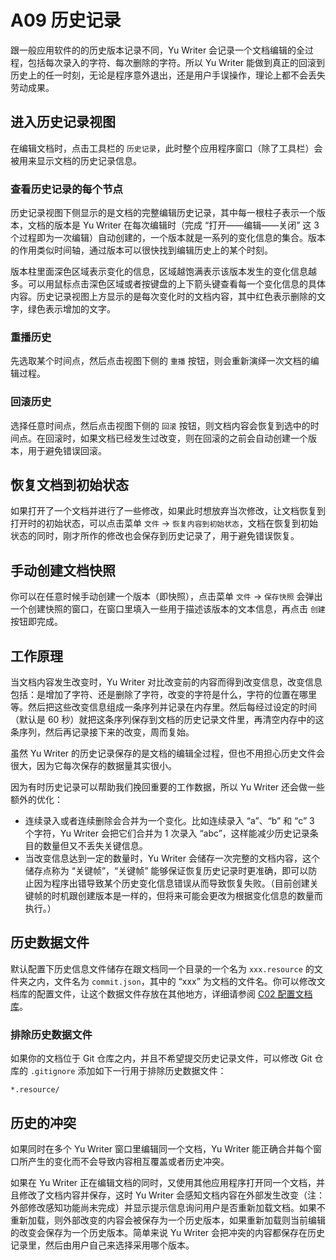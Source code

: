 # A09 历史记录

跟一般应用软件的的历史版本记录不同，Yu Writer 会记录一个文档编辑的全过程，包括每次录入的字符、每次删除的字符。所以 Yu Writer 能做到真正的回滚到历史上的任一时刻，无论是程序意外退出，还是用户手误操作，理论上都不会丢失劳动成果。

## 进入历史记录视图

在编辑文档时，点击工具栏的 `历史记录`，此时整个应用程序窗口（除了工具栏）会被用来显示文档的历史记录信息。

### 查看历史记录的每个节点

历史记录视图下侧显示的是文档的完整编辑历史记录，其中每一根柱子表示一个版本，文档的版本是 Yu Writer 在每次编辑时（完成 “打开——编辑——关闭” 这 3 个过程即为一次编辑）自动创建的，一个版本就是一系列的变化信息的集合。版本的作用类似时间轴，通过版本可以很快找到编辑历史上的某个时刻。

版本柱里面深色区域表示变化的信息，区域越饱满表示该版本发生的变化信息越多。可以用鼠标点击深色区域或者按键盘的上下箭头键查看每一个变化信息的具体内容。历史记录视图上方显示的是每次变化时的文档内容，其中红色表示删除的文字，绿色表示增加的文字。

### 重播历史

先选取某个时间点，然后点击视图下侧的 `重播` 按钮，则会重新演绎一次文档的编辑过程。

### 回滚历史

选择任意时间点，然后点击视图下侧的 `回滚` 按钮，则文档内容会恢复到选中的时间点。在回滚时，如果文档已经发生过改变，则在回滚的之前会自动创建一个版本，用于避免错误回滚。

## 恢复文档到初始状态

如果打开了一个文档并进行了一些修改，如果此时想放弃当次修改，让文档恢复到打开时的初始状态，可以点击菜单 `文件` -> `恢复内容到初始状态`，文档在恢复到初始状态的同时，刚才所作的修改也会保存到历史记录了，用于避免错误恢复。

## 手动创建文档快照

你可以在任意时候手动创建一个版本（即快照），点击菜单 `文件` -> `保存快照` 会弹出一个创建快照的窗口，在窗口里填入一些用于描述该版本的文本信息，再点击 `创建` 按钮即完成。

## 工作原理

当文档内容发生改变时，Yu Writer 对比改变前的内容而得到改变信息，改变信息包括：是增加了字符、还是删除了字符，改变的字符是什么，字符的位置在哪里等。然后把这些改变信息组成一条序列并记录在内存里。然后每经过设定的时间（默认是 60 秒）就把这条序列保存到文档的历史记录文件里，再清空内存中的这条序列，然后再记录接下来的改变，周而复始。

虽然 Yu Writer 的历史记录保存的是文档的编辑全过程，但也不用担心历史文件会很大，因为它每次保存的数据量其实很小。

因为有时历史记录可以帮助我们挽回重要的工作数据，所以 Yu Writer 还会做一些额外的优化：

* 连续录入或者连续删除会合并为一个变化。比如连续录入 “a”、“b” 和 “c” 3 个字符，Yu Writer 会把它们合并为 1 次录入 “abc”，这样能减少历史记录条目的数量但又不丢失关键信息。
* 当改变信息达到一定的数量时，Yu Writer 会储存一次完整的文档内容，这个储存点称为 “关键帧”，“关键帧” 能够保证恢复历史记录时更准确，即可以防止因为程序出错导致某个历史变化信息错误从而导致恢复失败。（目前创建关键帧的时机跟创建版本是一样的，但将来可能会更改为根据变化信息的数量而执行。）

## 历史数据文件

默认配置下历史信息文件储存在跟文档同一个目录的一个名为 `xxx.resource` 的文件夹之内，文件名为 `commit.json`，其中的 “xxx” 为文档的文件名。你可以修改文档库的配置文件，让这个数据文件存放在其他地方，详细请参阅 [C02 配置文档库](c02-配置文档库)。

### 排除历史数据文件

如果你的文档位于 Git 仓库之内，并且不希望提交历史记录文件，可以修改 Git 仓库的 `.gitignore` 添加如下一行用于排除历史数据文件：

```config
*.resource/
```

## 历史的冲突

如果同时在多个 Yu Writer 窗口里编辑同一个文档，Yu Writer 能正确合并每个窗口所产生的变化而不会导致内容相互覆盖或者历史冲突。

如果在 Yu Writer 正在编辑文档的同时，又使用其他应用程序打开同一个文档，并且修改了文档内容并保存，这时 Yu Writer 会感知文档内容在外部发生改变（注：外部修改感知功能尚未完成）并显示提示信息询问用户是否重新加载文档。如果不重新加载，则外部改变的内容会被保存为一个历史版本，如果重新加载则当前编辑的改变会保存为一个历史版本。简单来说 Yu Writer 会把冲突的内容都保存在历史记录里，然后由用户自己来选择采用哪个版本。

